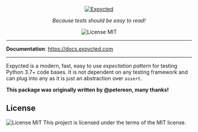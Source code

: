 <p align="center">
  <a href="https://docs.expycted.com"><img src="https://docs.expycted.com/logo-teal.png" alt="Expycted" /></a>
</p>

<p align="center">
    <em>Because tests should be easy to read!</em>
</p>

<p align="center">
    <img src="https://img.shields.io/github/license/bdsoha/expycted?style=for-the-badge" alt="License MIT" />
</p>

---

**Documentation**: <a href="https://docs.expycted.com" target="_blank">https://docs.expycted.com</a>

---

Expycted is a modern, fast, easy to use *expectation pattern* for testing Python 3.7+ code bases.
It is not dependent on any testing framework and can plug into any as it is just an abstraction over `assert`.


**This package was originally written by @petereon, many thanks!**

## License

<img src="https://img.shields.io/github/license/bdsoha/expycted?style=for-the-badge" alt="License MIT" /> 
This project is licensed under the terms of the MIT license.
